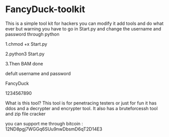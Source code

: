 # FancyDuck-toolkit
This is a simple tool kit for hackers you can modify it add tools and do what ever but warning you have to go in Start.py and change the username and password through python

1.chmod +x Start.py

2.python3 Start.py

3.Then BAM done 

defult username and password

FancyDuck

1234567890

What is this tool?
This tool is for penetracing testers or just for fun it has ddos and
a decrypter and encrypter tool. It also has a bruteforcessh tool and zip file cracker



you can support me through bitcoin : 12ND8pgj7WGGq6SUu9nwDbsmD6qT2D14E3
